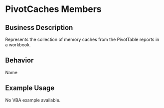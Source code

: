 # PivotCaches Members

## Business Description
Represents the collection of memory caches from the PivotTable reports in a workbook.

## Behavior
Name

## Example Usage
No VBA example available.